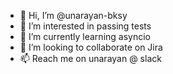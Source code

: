 - 👋 Hi, I’m @unarayan-bksy
- 👀 I’m interested in passing tests
- 🌱 I’m currently learning asyncio
- 💞️ I’m looking to collaborate on Jira
- 📫 Reach me on unarayan @ slack

<!---
unarayan-bksy/unarayan-bksy is a ✨ special ✨ repository because its `README.md` (this file) appears on your GitHub profile.
You can click the Preview link to take a look at your changes.
--->
